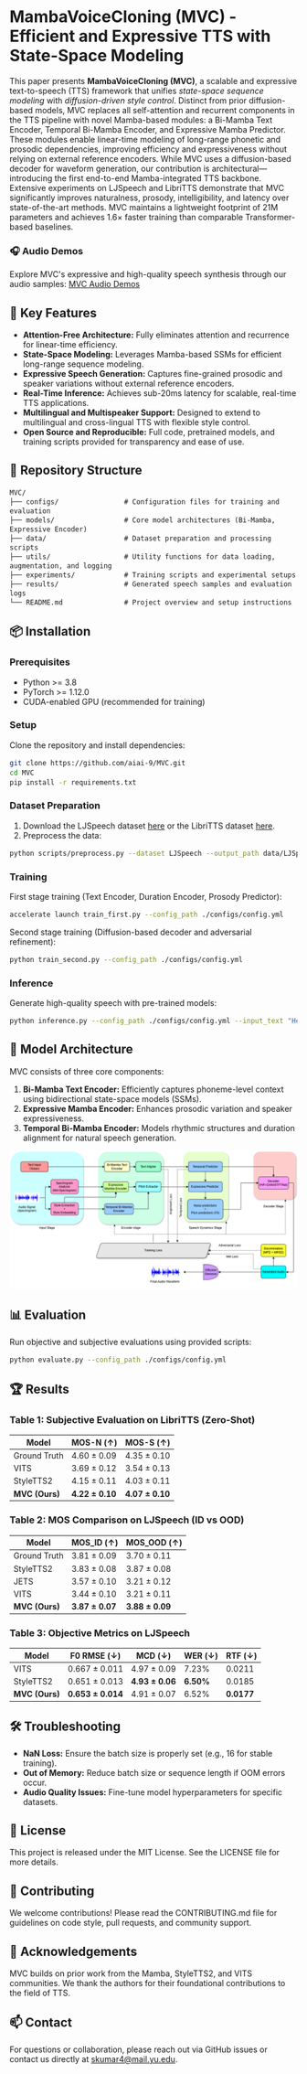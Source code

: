 # MambaVoiceCloning (MVC) - Efficient and Expressive TTS with State-Space Modeling

This paper presents **MambaVoiceCloning (MVC)**, a scalable and expressive text-to-speech (TTS) framework that unifies *state-space sequence modeling* with *diffusion-driven style control*. Distinct from prior diffusion-based models, MVC replaces all self-attention and recurrent components in the TTS pipeline with novel Mamba-based modules: a Bi-Mamba Text Encoder, Temporal Bi-Mamba Encoder, and Expressive Mamba Predictor. These modules enable linear-time modeling of long-range phonetic and prosodic dependencies, improving efficiency and expressiveness without relying on external reference encoders. While MVC uses a diffusion-based decoder for waveform generation, our contribution is architectural—introducing the first end-to-end Mamba-integrated TTS backbone. Extensive experiments on LJSpeech and LibriTTS demonstrate that MVC significantly improves naturalness, prosody, intelligibility, and latency over state-of-the-art methods. MVC maintains a lightweight footprint of 21M parameters and achieves 1.6× faster training than comparable Transformer-based baselines.

### 🎧 Audio Demos
Explore MVC's expressive and high-quality speech synthesis through our audio samples: [MVC Audio Demos](https://aiai-9.github.io/mvc1.github.io/)


## 🚀 Key Features

* **Attention-Free Architecture:** Fully eliminates attention and recurrence for linear-time efficiency.
* **State-Space Modeling:** Leverages Mamba-based SSMs for efficient long-range sequence modeling.
* **Expressive Speech Generation:** Captures fine-grained prosodic and speaker variations without external reference encoders.
* **Real-Time Inference:** Achieves sub-20ms latency for scalable, real-time TTS applications.
* **Multilingual and Multispeaker Support:** Designed to extend to multilingual and cross-lingual TTS with flexible style control.
* **Open Source and Reproducible:** Full code, pretrained models, and training scripts provided for transparency and ease of use.

## 📂 Repository Structure

```
MVC/
├── configs/                # Configuration files for training and evaluation
├── models/                 # Core model architectures (Bi-Mamba, Expressive Encoder)
├── data/                   # Dataset preparation and processing scripts
├── utils/                  # Utility functions for data loading, augmentation, and logging
├── experiments/            # Training scripts and experimental setups
├── results/                # Generated speech samples and evaluation logs
└── README.md               # Project overview and setup instructions
```

## 📦 Installation

### Prerequisites

* Python >= 3.8
* PyTorch >= 1.12.0
* CUDA-enabled GPU (recommended for training)

### Setup

Clone the repository and install dependencies:

```bash
git clone https://github.com/aiai-9/MVC.git
cd MVC
pip install -r requirements.txt
```

### Dataset Preparation

1. Download the LJSpeech dataset [here](https://keithito.com/LJ-Speech-Dataset/) or the LibriTTS dataset [here](https://www.openslr.org/60/).
2. Preprocess the data:

```bash
python scripts/preprocess.py --dataset LJSpeech --output_path data/LJSpeech
```

### Training

First stage training (Text Encoder, Duration Encoder, Prosody Predictor):

```bash
accelerate launch train_first.py --config_path ./configs/config.yml
```

Second stage training (Diffusion-based decoder and adversarial refinement):

```bash
python train_second.py --config_path ./configs/config.yml
```

### Inference

Generate high-quality speech with pre-trained models:

```bash
python inference.py --config_path ./configs/config.yml --input_text "Hello, this is MambaVoiceCloning."
```

## 🧠 Model Architecture

MVC consists of three core components:

1. **Bi-Mamba Text Encoder:** Efficiently captures phoneme-level context using bidirectional state-space models (SSMs).
2. **Expressive Mamba Encoder:** Enhances prosodic variation and speaker expressiveness.
3. **Temporal Bi-Mamba Encoder:** Models rhythmic structures and duration alignment for natural speech generation.

![MVC Architecture](figures/mvc.png)

## 📊 Evaluation

Run objective and subjective evaluations using provided scripts:

```bash
python evaluate.py --config_path ./configs/config.yml
```

## 🏆 Results

### Table 1: Subjective Evaluation on LibriTTS (Zero-Shot)

| Model          | MOS-N (↑)       | MOS-S (↑)       |
| -------------- | --------------- | --------------- |
| Ground Truth   | 4.60 ± 0.09     | 4.35 ± 0.10     |
| VITS           | 3.69 ± 0.12     | 3.54 ± 0.13     |
| StyleTTS2      | 4.15 ± 0.11     | 4.03 ± 0.11     |
| **MVC (Ours)** | **4.22 ± 0.10** | **4.07 ± 0.10** |

### Table 2: MOS Comparison on LJSpeech (ID vs OOD)

| Model          | MOS\_ID (↑)     | MOS\_OOD (↑)    |
| -------------- | --------------- | --------------- |
| Ground Truth   | 3.81 ± 0.09     | 3.70 ± 0.11     |
| StyleTTS2      | 3.83 ± 0.08     | 3.87 ± 0.08     |
| JETS           | 3.57 ± 0.10     | 3.21 ± 0.12     |
| VITS           | 3.44 ± 0.10     | 3.21 ± 0.11     |
| **MVC (Ours)** | **3.87 ± 0.07** | **3.88 ± 0.09** |

### Table 3: Objective Metrics on LJSpeech

| Model          | F0 RMSE (↓)       | MCD (↓)         | WER (↓)   | RTF (↓)    |
| -------------- | ----------------- | --------------- | --------- | ---------- |
| VITS           | 0.667 ± 0.011     | 4.97 ± 0.09     | 7.23%     | 0.0211     |
| StyleTTS2      | 0.651 ± 0.013     | **4.93 ± 0.06** | **6.50%** | 0.0185     |
| **MVC (Ours)** | **0.653 ± 0.014** | 4.91 ± 0.07     | 6.52%     | **0.0177** |

## 🛠️ Troubleshooting

* **NaN Loss:** Ensure the batch size is properly set (e.g., 16 for stable training).
* **Out of Memory:** Reduce batch size or sequence length if OOM errors occur.
* **Audio Quality Issues:** Fine-tune model hyperparameters for specific datasets.

## 📄 License

This project is released under the MIT License. See the LICENSE file for more details.

## 🙌 Contributing

We welcome contributions! Please read the CONTRIBUTING.md file for guidelines on code style, pull requests, and community support.

## 🤝 Acknowledgements

MVC builds on prior work from the Mamba, StyleTTS2, and VITS communities. We thank the authors for their foundational contributions to the field of TTS.

## 📫 Contact

For questions or collaboration, please reach out via GitHub issues or contact us directly at [skumar4@mail.yu.edu](mailto:skumar4@mail.yu.edu).
